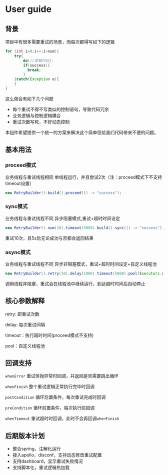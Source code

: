# User guide

## 背景
项目中有很多需要重试的场景，而每次都得写如下的逻辑
```  java
for (int i=0;i++;i<num){
    try{
        do(//逻辑代码);
        if(success){
          break;
        }
    }catch(Exception e){
    }
}
```

这么做会有如下几个问题

- 每个重试不得不写类似的控制语句，导致代码冗余
- 业务逻辑与控制逻辑耦合
- 重试次数写死，不好动态控制

本组件希望提供一个统一的方案来解决这个简单但给我们代码带来不便的问题。

## 基本用法

### proceed模式

业务线程与重试线程相同
单线程运行，并且尝试2次（注：proceed模式下不支持timeout设置）


``` java
new RetryBuilder().build().proceed(() -> "success");
```

### sync模式

业务线程与重试线程不同
异步阻塞模式,重试+超时时间设定
``` java
new RetryBuilder().num(10).timeout(5000).build().sync(() -> "success");
```
重试10次，且5s后无论成功与否都会返回结果


### async模式

业务线程与重试线程不同
异步非阻塞模式，重试+超时时间设定+自定义线程池
``` java
new RetryBuilder().retry(10).delay(1000).timeout(5000).pool(Executors.newSingleThreadExecutor()).build().async((round, nanos) -> "success");
```
调用线程非阻塞，重试会在线程池中继续运行，到达超时时间后自动停止

## 核心参数解释

retry: 即重试次数

delay: 每次重试间隔

timeout：执行超时时间(proceed模式不支持)

pool：自定义线程池



## 回调支持

`whenError` 重试体抛异常时回调，并返回是否需要跳出循环

`whenFinish` 整个重试逻辑正常执行完毕时回调

`postCondition` 循环后置条件，每次重试完成时回调

`preCondition` 循环前置条件，每次执行前回调

`whenTimeout` 重试超时时回调，此时不会再回调`whenFinish`

## 后期版本计划

- 整合spring，注解化运行
- 接入apollo，disconf，支持动态修改重试配置
- 支持dashboard，显示重试失败情况
- 支持脚本化，重试逻辑热加载





